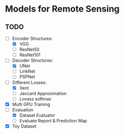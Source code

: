 # Models for Remote Sensing
## TODO
- [ ] Encoder Structures:
    - [X] VGG
    - [ ] ResNet50
    - [ ] ResNet101
- [ ] Decoder Structures:
    - [X] UNet
    - [ ] LinkNet
    - [ ] PSPNet
- [ ] Different Losses:
    - [X] Xent
    - [ ] Jaccard Approximation
    - [ ] Lovasz softmax
- [X] Multi GPU Training
- [ ] Evaluation
    - [X] Dataset Evaluator
    - [ ] Evaluate Report & Prediction Map
- [X] Toy Dataset